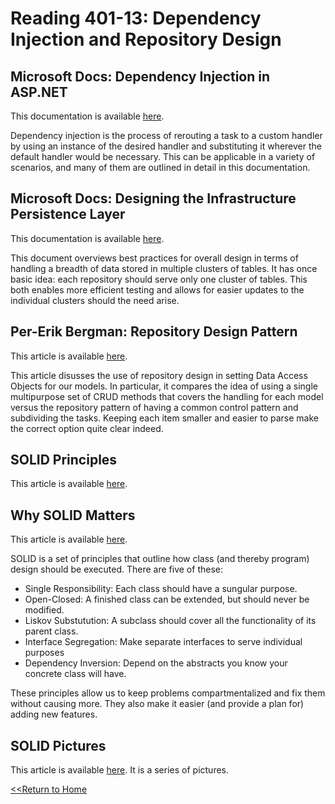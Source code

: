 # Reading 401-13: Dependency Injection and Repository Design

## Microsoft Docs: Dependency Injection in ASP.NET
This documentation is available [here]().

Dependency injection is the process of rerouting a task to a custom handler by using an instance of the desired handler and substituting it wherever the default handler would be necessary. This can be applicable in a variety of scenarios, and many of them are outlined in detail in this documentation. 

## Microsoft Docs: Designing the Infrastructure Persistence Layer
This documentation is available [here]().

This document overviews best practices for overall design in terms of handling a breadth of data stored in multiple clusters of tables. It has once basic idea: each repository should serve only one cluster of tables. This both enables more efficient testing and allows for easier updates to the individual clusters should the need arise. 

## Per-Erik Bergman: Repository Design Pattern
This article is available [here]().

This article disusses the use of repository design in setting Data Access Objects for our models. In particular, it compares the idea of using a single multipurpose set of CRUD methods that covers the handling for each model versus the repository pattern of having a common control pattern and subdividing the tasks. Keeping each item smaller and easier to parse make the correct option quite clear indeed.

## SOLID Principles
This article is available [here](https://www.telerik.com/blogs/30-days-of-tdd-day-five-make-your-code-solid).
## Why SOLID Matters
This article is available [here](https://www.telerik.com/blogs/why-solid-matters).

SOLID is a set of principles that outline how class (and thereby program) design should be executed. There are five of these: 

- Single Responsibility: Each class should have a sungular purpose.
- Open-Closed: A finished class can be extended, but should never be modified. 
- Liskov Substutution: A subclass should cover all the functionality of its parent class.
- Interface Segregation: Make separate interfaces to serve individual purposes
- Dependency Inversion: Depend on the abstracts you know your concrete class will have. 

These principles allow us to keep problems compartmentalized and fix them without causing more. They also make it easier (and provide a plan for) adding new features. 

## SOLID Pictures
This article is available [here](https://medium.com/backticks-tildes/the-s-o-l-i-d-principles-in-pictures-b34ce2f1e898). It is a series of pictures. 


[<<Return to Home](../README.md)